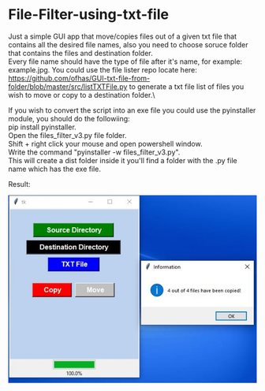 # File-Filter-using-txt-file

Just a simple GUI app that move/copies files out of a given txt file that contains all the desired file names, also you need to choose soruce folder that contains the files and destination folder.\
Every file name should have the type of file after it's name, for example: example.jpg.
You could use the file lister repo locate here: https://github.com/ofhas/GUI-txt-file-from-folder/blob/master/src/listTXTFile.py to generate a txt file list of files you wish to move or copy to a destination folder.\

If you wish to convert the script into an exe file you could use the pyinstaller module, you should do the followiing:\
pip install pyinstaller.\
Open the files_filter_v3.py file folder.\
Shift + right click your mouse and open powershell window.\
Write the command "pyinstaller -w files_filter_v3.py".\
This will create a dist folder inside it you'll find a folder with the .py file name which has the exe file.


Result:

![alt text](https://github.com/ofhas/File-Filter-using-txt-file/blob/master/File%20Filter.JPG)




